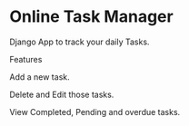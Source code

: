 Online Task Manager
======

Django App to track your daily Tasks.

Features

  Add a new task.
  
  Delete and Edit those tasks.
  
  View Completed, Pending and overdue tasks.
  
